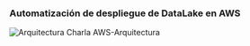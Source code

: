 ### Automatización de despliegue de DataLake en AWS
![Arquitectura Charla AWS-Arquitectura](https://github.com/CarlosGil2001/aws_datalake_terraform/assets/101606140/32e9ca01-834e-48b1-9f84-b631a573bef7)
